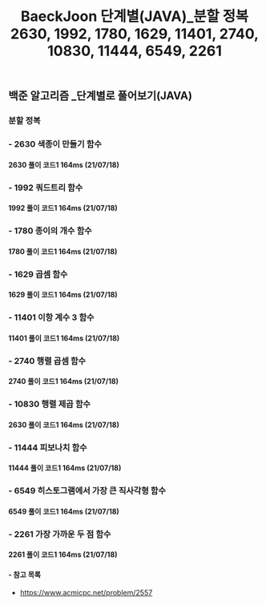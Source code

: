 ﻿---
layout: single
title: "BaeckJoon 단계별(JAVA)_분할 정복 2630, 1992, 1780, 1629, 11401, 2740, 10830, 11444, 6549, 2261"
read_time: true
categories: 
 - BaeckJoon 
tags: 
 - Algorithm
 - BaeckJoon 
last_modified_at: '2021-10-18 23:43:00 +0800'
toc: true
toc_sticky: true
toc_label: 목차
---
## 백준 알고리즘 _단계별로 풀어보기(JAVA)
### 분할 정복
### - 2630 색종이 만들기 함수

#### 2630 풀이 코드1 164ms (21/07/18)
> 

### - 1992 쿼드트리 함수

#### 1992 풀이 코드1 164ms (21/07/18)
> 

### - 1780 종이의 개수 함수

#### 1780 풀이 코드1 164ms (21/07/18)
> 

### - 1629 곱셈 함수

#### 1629 풀이 코드1 164ms (21/07/18)
> 

### - 11401 이항 계수 3 함수

#### 11401 풀이 코드1 164ms (21/07/18)
> 

### - 2740 행렬 곱셈 함수

#### 2740 풀이 코드1 164ms (21/07/18)
> 

### - 10830 행렬 제곱 함수

#### 2630 풀이 코드1 164ms (21/07/18)
>

### - 11444 피보나치 함수

#### 11444 풀이 코드1 164ms (21/07/18)
>

### - 6549 히스토그램에서 가장 큰 직사각형 함수

#### 6549 풀이 코드1 164ms (21/07/18)
>

### - 2261 가장 가까운 두 점 함수

#### 2261 풀이 코드1 164ms (21/07/18)
>



#### - 참고 목록
- https://www.acmicpc.net/problem/2557

